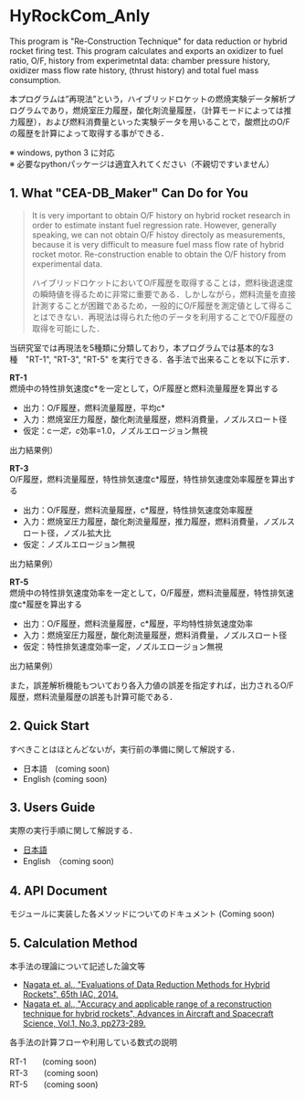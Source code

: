 
# HyRockCom_Anly

This program is "Re-Construction Technique" for data reduction or hybrid rocket firing test. This program calculates and exports an oxidizer to fuel ratio, O/F, history from experimetntal data: chamber pressure history, oxidizer mass flow rate history, (thrust history) and total fuel mass consumption.  

本プログラムは”再現法”という，ハイブリッドロケットの燃焼実験データ解析プログラムであり，燃焼室圧力履歴，酸化剤流量履歴，（計算モードによっては推力履歴），および燃料消費量といった実験データを用いることで，酸燃比のO/Fの履歴を計算によって取得する事ができる．

※ windows, python 3 に対応  
※ 必要なpythonパッケージは適宜入れてください（不親切ですいません）

## 1. What "CEA-DB_Maker" Can Do for You

>It is very important to obtain O/F history on hybrid rocket research in order to estimate instant fuel regression rate. However, generally speaking, we can not obtain O/F histoy directoly as measurements, because it is very difficult to measure fuel mass flow rate of hybrid rocket motor. Re-construction enable to obtain the O/F history from experimental data.  
>
>ハイブリッドロケットにおいてO/F履歴を取得することは，燃料後退速度の瞬時値を得るために非常に重要である．しかしながら，燃料流量を直接計測することが困難であるため，一般的にO/F履歴を測定値として得ることはできない．再現法は得られた他のデータを利用することでO/F履歴の取得を可能にした．  

当研究室では再現法を5種類に分類しており，本プログラムでは基本的な3種　"RT-1", "RT-3", "RT-5" を実行できる．各手法で出来ることを以下に示す．  

**RT-1**  
燃焼中の特性排気速度c*を一定として，O/F履歴と燃料流量履歴を算出する  

* 出力：O/F履歴，燃料流量履歴，平均c*
* 入力：燃焼室圧力履歴，酸化剤流量履歴，燃料消費量，ノズルスロート径
* 仮定：c*一定，c*効率=1.0，ノズルエロージョン無視

出力結果例）  

**RT-3**  
O/F履歴，燃料流量履歴，特性排気速度c*履歴，特性排気速度効率履歴を算出する  

* 出力：O/F履歴，燃料流量履歴，c*履歴，特性排気速度効率履歴
* 入力：燃焼室圧力履歴，酸化剤流量履歴，推力履歴，燃料消費量，ノズルスロート径，ノズル拡大比
* 仮定：ノズルエロージョン無視

出力結果例）  

**RT-5**  
燃焼中の特性排気速度効率を一定として，O/F履歴，燃料流量履歴，特性排気速度c*履歴を算出する  

* 出力：O/F履歴，燃料流量履歴，c*履歴，平均特性排気速度効率
* 入力：燃焼室圧力履歴，酸化剤流量履歴，燃料消費量，ノズルスロート径
* 仮定：特性排気速度効率一定，ノズルエロージョン無視

出力結果例）  
  
また，誤差解析機能もついており各入力値の誤差を指定すれば，出力されるO/F履歴，燃料流量履歴の誤差も計算可能である．

## 2. Quick Start

すべきことはほとんどないが，実行前の準備に関して解説する．

* 日本語　(coming soon)
* English (coming soon)

## 3. Users Guide

実際の実行手順に関して解説する．

* [日本語](docs/users_guide_jp.md)
* English　（coming soon)

## 4. API Document

モジュールに実装した各メソッドについてのドキュメント (Coming soon)

## 5. Calculation Method  

本手法の理論について記述した論文等

* [Nagata et. al., "Evaluations of Data Reduction Methods for Hybrid Rockets", 65th IAC, 2014.](docs/reference/ref1.pdf)
* [Nagata et. al., "Accuracy and applicable range of a reconstruction technique for hybrid rockets", Advances in Aircraft and Spacecraft Science, Vol.1, No.3, pp273-289.](http://www.techno-press.org/content/?page=article&journal=aas&volume=1&num=3&ordernum=2)

各手法の計算フローや利用している数式の説明

RT-1　　(coming soon)  
RT-3　　(coming soon)  
RT-5　　(coming soon)  

